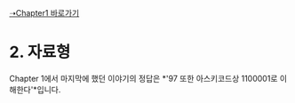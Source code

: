 [➝Chapter1 바로가기](/MATLAB/ProgrammingBackGround.md)

# 2. 자료형
Chapter 1에서 마지막에 했던 이야기의 정답은 *'97 또한 아스키코드상 1100001로 이해한다'*입니다.

